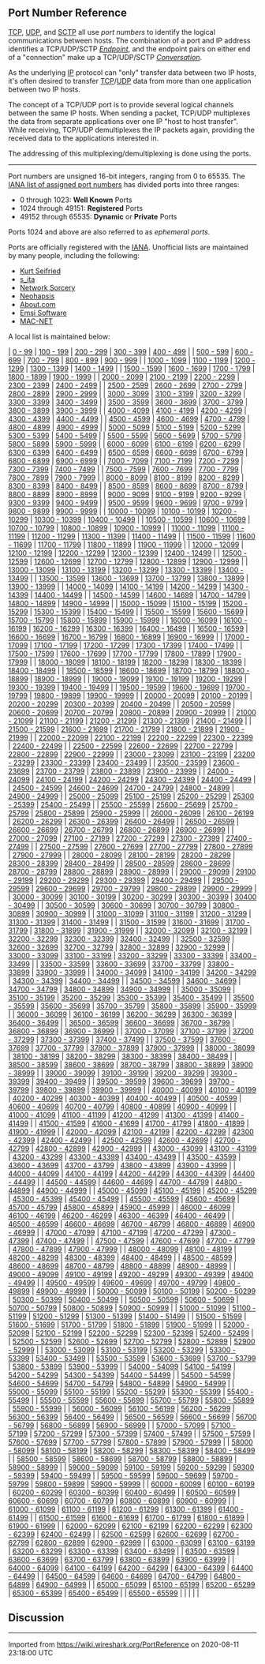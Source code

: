 ## Port Number Reference

[TCP](/TCP), [UDP](/UDP), and [SCTP](/SCTP) all use *port numbers* to identify the logical communications between hosts. The combination of a port and IP address identifies a TCP/UDP/SCTP *[Endpoint](/Endpoint)*, and the endpoint pairs on either end of a "connection" make up a TCP/UDP/SCTP *[Conversation](/Conversation)*.

As the underlying [IP](/IP) protocol can "only" transfer data between two IP hosts, it's often desired to transfer [TCP](/TCP)/[UDP](/UDP) data from more than one application between two IP hosts.

The concept of a TCP/UDP port is to provide several logical channels between the same IP hosts. When sending a packet, TCP/UDP multiplexes the data from separate applications over one IP "host to host transfer". While receiving, TCP/UDP demultiplexes the IP packets again, providing the received data to the applications interested in.

The addressing of this multiplexing/demultiplexing is done using the ports.

-----

Port numbers are unsigned 16-bit integers, ranging from 0 to 65535. The [IANA list of assigned port numbers](http://www.iana.org/assignments/port-numbers) has divided ports into three ranges:

* 0 through 1023: **Well Known** Ports
* 1024 through 49151: **Registered** Ports
* 49152 through 65535: **Dynamic** or **Private** Ports

Ports 1024 and above are also referred to as *ephemeral ports*.

Ports are officially registered with the [IANA](/IANA). Unofficial lists are maintained by many people, including the following:

* [Kurt Seifried](http://www.seifried.org/security/ports/)
* [s\_ita](http://www.bekkoame.ne.jp/~s_ita/port/port1-99.html)
* [Network Sorcery](http://www.networksorcery.com/enp/protocol/ip/ports00000.htm)
* [Neohapsis](http://www.neohapsis.com/neolabs/neo-ports/)
* [About.com](http://compnetworking.about.com/library/ports/blports_glossary.htm)
* [Emsi Software](http://www.emsisoft.com/en/kb/portlist/)
* [MAC-NET](http://www.mac-net.com/default.asp/P/534080/S/4)

A local list is maintained below:

| [0 - 99](/PortReference/Ports0to99)               | [100 - 199](/PortReference/Ports100to199)         | [200 - 299](/PortReference/Ports200to299)         | [300 - 399](/PortReference/Ports300to399)         | [400 - 499](/PortReference/Ports400to499)         |
| [500 - 599](/PortReference/Ports500to599)         | [600 - 699](/PortReference/Ports600to699)         | [700 - 799](/PortReference/Ports700to799)         | [800 - 899](/PortReference/Ports800to899)         | [900 - 999](/PortReference/Ports900to999)         |
| [1000 - 1099](/PortReference/Ports1000to1099)     | [1100 - 1199](/PortReference/Ports1100to1199)     | [1200 - 1299](/PortReference/Ports1200to1299)     | [1300 - 1399](/PortReference/Ports1300to1399)     | [1400 - 1499](/PortReference/Ports1400to1499)     |
| [1500 - 1599](/PortReference/Ports1500to1599)     | [1600 - 1699](/PortReference/Ports1600to1699)     | [1700 - 1799](/PortReference/Ports1700to1799)     | [1800 - 1899](/PortReference/Ports1800to1899)     | [1900 - 1999](/PortReference/Ports1900to1999)     |
| [2000 - 2099](/PortReference/Ports2000to2099)     | [2100 - 2199](/PortReference/Ports2100to2199)     | [2200 - 2299](/PortReference/Ports2200to2299)     | [2300 - 2399](/PortReference/Ports2300to2399)     | [2400 - 2499](/PortReference/Ports2400to2499)     |
| [2500 - 2599](/PortReference/Ports2500to2599)     | [2600 - 2699](/PortReference/Ports2600to2699)     | [2700 - 2799](/PortReference/Ports2700to2799)     | [2800 - 2899](/PortReference/Ports2800to2899)     | [2900 - 2999](/PortReference/Ports2900to2999)     |
| [3000 - 3099](/PortReference/Ports3000to3099)     | [3100 - 3199](/PortReference/Ports3100to3199)     | [3200 - 3299](/PortReference/Ports3200to3299)     | [3300 - 3399](/PortReference/Ports3300to3399)     | [3400 - 3499](/PortReference/Ports3400to3499)     |
| [3500 - 3599](/PortReference/Ports3500to3599)     | [3600 - 3699](/PortReference/Ports3600to3699)     | [3700 - 3799](/PortReference/Ports3700to3799)     | [3800 - 3899](/PortReference/Ports3800to3899)     | [3900 - 3999](/PortReference/Ports3900to3999)     |
| [4000 - 4099](/PortReference/Ports4000to4099)     | [4100 - 4199](/PortReference/Ports4100to4199)     | [4200 - 4299](/PortReference/Ports4200to4299)     | [4300 - 4399](/PortReference/Ports4300to4399)     | [4400 - 4499](/PortReference/Ports4400to4499)     |
| [4500 - 4599](/PortReference/Ports4500to4599)     | [4600 - 4699](/PortReference/Ports4600to4699)     | [4700 - 4799](/PortReference/Ports4700to4799)     | [4800 - 4899](/PortReference/Ports4800to4899)     | [4900 - 4999](/PortReference/Ports4900to4999)     |
| [5000 - 5099](/PortReference/Ports5000to5099)     | [5100 - 5199](/PortReference/Ports5100to5199)     | [5200 - 5299](/PortReference/Ports5200to5299)     | [5300 - 5399](/PortReference/Ports5300to5399)     | [5400 - 5499](/PortReference/Ports5400to5499)     |
| [5500 - 5599](/PortReference/Ports5500to5599)     | [5600 - 5699](/PortReference/Ports5600to5699)     | [5700 - 5799](/PortReference/Ports5700to5799)     | [5800 - 5899](/PortReference/Ports5800to5899)     | [5900 - 5999](/PortReference/Ports5900to5999)     |
| [6000 - 6099](/PortReference/Ports6000to6099)     | [6100 - 6199](/PortReference/Ports6100to6199)     | [6200 - 6299](/PortReference/Ports6200to6299)     | [6300 - 6399](/PortReference/Ports6300to6399)     | [6400 - 6499](/PortReference/Ports6400to6499)     |
| [6500 - 6599](/PortReference/Ports6500to6599)     | [6600 - 6699](/PortReference/Ports6600to6699)     | [6700 - 6799](/PortReference/Ports6700to6799)     | [6800 - 6899](/PortReference/Ports6800to6899)     | [6900 - 6999](/PortReference/Ports6900to6999)     |
| [7000 - 7099](/PortReference/Ports7000to7099)     | [7100 - 7199](/PortReference/Ports7100to7199)     | [7200 - 7299](/PortReference/Ports7200to7299)     | [7300 - 7399](/PortReference/Ports7300to7399)     | [7400 - 7499](/PortReference/Ports7400to7499)     |
| [7500 - 7599](/PortReference/Ports7500to7599)     | [7600 - 7699](/PortReference/Ports7600to7699)     | [7700 - 7799](/PortReference/Ports7700to7799)     | [7800 - 7899](/PortReference/Ports7800to7899)     | [7900 - 7999](/PortReference/Ports7900to7999)     |
| [8000 - 8099](/PortReference/Ports8000to8099)     | [8100 - 8199](/PortReference/Ports8100to8199)     | [8200 - 8299](/PortReference/Ports8200to8299)     | [8300 - 8399](/PortReference/Ports8300to8399)     | [8400 - 8499](/PortReference/Ports8400to8499)     |
| [8500 - 8599](/PortReference/Ports8500to8599)     | [8600 - 8699](/PortReference/Ports8600to8699)     | [8700 - 8799](/PortReference/Ports8700to8799)     | [8800 - 8899](/PortReference/Ports8800to8899)     | [8900 - 8999](/PortReference/Ports8900to8999)     |
| [9000 - 9099](/PortReference/Ports9000to9099)     | [9100 - 9199](/PortReference/Ports9100to9199)     | [9200 - 9299](/PortReference/Ports9200to9299)     | [9300 - 9399](/PortReference/Ports9300to9399)     | [9400 - 9499](/PortReference/Ports9400to9499)     |
| [9500 - 9599](/PortReference/Ports9500to9599)     | [9600 - 9699](/PortReference/Ports9600to9699)     | [9700 - 9799](/PortReference/Ports9700to9799)     | [9800 - 9899](/PortReference/Ports9800to9899)     | [9900 - 9999](/PortReference/Ports9900to9999)     |
| [10000 - 10099](/PortReference/Ports10000to10099) | [10100 - 10199](/PortReference/Ports10100to10199) | [10200 - 10299](/PortReference/Ports10200to10299) | [10300 - 10399](/PortReference/Ports10300to10399) | [10400 - 10499](/PortReference/Ports10400to10499) |
| [10500 - 10599](/PortReference/Ports10500to10599) | [10600 - 10699](/PortReference/Ports10600to10699) | [10700 - 10799](/PortReference/Ports10700to10799) | [10800 - 10899](/PortReference/Ports10800to10899) | [10900 - 10999](/PortReference/Ports10900to10999) |
| [11000 - 11099](/PortReference/Ports11000to11099) | [11100 - 11199](/PortReference/Ports11100to11199) | [11200 - 11299](/PortReference/Ports11200to11299) | [11300 - 11399](/PortReference/Ports11300to11399) | [11400 - 11499](/PortReference/Ports11400to11499) |
| [11500 - 11599](/PortReference/Ports11500to11599) | [11600 - 11699](/PortReference/Ports11600to11699) | [11700 - 11799](/PortReference/Ports11700to11799) | [11800 - 11899](/PortReference/Ports11800to11899) | [11900 - 11999](/PortReference/Ports11900to11999) |
| [12000 - 12099](/PortReference/Ports12000to12099) | [12100 - 12199](/PortReference/Ports12100to12199) | [12200 - 12299](/PortReference/Ports12200to12299) | [12300 - 12399](/PortReference/Ports12300to12399) | [12400 - 12499](/PortReference/Ports12400to12499) |
| [12500 - 12599](/PortReference/Ports12500to12599) | [12600 - 12699](/PortReference/Ports12600to12699) | [12700 - 12799](/PortReference/Ports12700to12799) | [12800 - 12899](/PortReference/Ports12800to12899) | [12900 - 12999](/PortReference/Ports12900to12999) |
| [13000 - 13099](/PortReference/Ports13000to13099) | [13100 - 13199](/PortReference/Ports13100to13199) | [13200 - 13299](/PortReference/Ports13200to13299) | [13300 - 13399](/PortReference/Ports13300to13399) | [13400 - 13499](/PortReference/Ports13400to13499) |
| [13500 - 13599](/PortReference/Ports13500to13599) | [13600 - 13699](/PortReference/Ports13600to13699) | [13700 - 13799](/PortReference/Ports13700to13799) | [13800 - 13899](/PortReference/Ports13800to13899) | [13900 - 13999](/PortReference/Ports13900to13999) |
| [14000 - 14099](/PortReference/Ports14000to14099) | [14100 - 14199](/PortReference/Ports14100to14199) | [14200 - 14299](/PortReference/Ports14200to14299) | [14300 - 14399](/PortReference/Ports14300to14399) | [14400 - 14499](/PortReference/Ports14400to14499) |
| [14500 - 14599](/PortReference/Ports14500to14599) | [14600 - 14699](/PortReference/Ports14600to14699) | [14700 - 14799](/PortReference/Ports14700to14799) | [14800 - 14899](/PortReference/Ports14800to14899) | [14900 - 14999](/PortReference/Ports14900to14999) |
| [15000 - 15099](/PortReference/Ports15000to15099) | [15100 - 15199](/PortReference/Ports15100to15199) | [15200 - 15299](/PortReference/Ports15200to15299) | [15300 - 15399](/PortReference/Ports15300to15399) | [15400 - 15499](/PortReference/Ports15400to15499) |
| [15500 - 15599](/PortReference/Ports15500to15599) | [15600 - 15699](/PortReference/Ports15600to15699) | [15700 - 15799](/PortReference/Ports15700to15799) | [15800 - 15899](/PortReference/Ports15800to15899) | [15900 - 15999](/PortReference/Ports15900to15999) |
| [16000 - 16099](/PortReference/Ports16000to16099) | [16100 - 16199](/PortReference/Ports16100to16199) | [16200 - 16299](/PortReference/Ports16200to16299) | [16300 - 16399](/PortReference/Ports16300to16399) | [16400 - 16499](/PortReference/Ports16400to16499) |
| [16500 - 16599](/PortReference/Ports16500to16599) | [16600 - 16699](/PortReference/Ports16600to16699) | [16700 - 16799](/PortReference/Ports16700to16799) | [16800 - 16899](/PortReference/Ports16800to16899) | [16900 - 16999](/PortReference/Ports16900to16999) |
| [17000 - 17099](/PortReference/Ports17000to17099) | [17100 - 17199](/PortReference/Ports17100to17199) | [17200 - 17299](/PortReference/Ports17200to17299) | [17300 - 17399](/PortReference/Ports17300to17399) | [17400 - 17499](/PortReference/Ports17400to17499) |
| [17500 - 17599](/PortReference/Ports17500to17599) | [17600 - 17699](/PortReference/Ports17600to17699) | [17700 - 17799](/PortReference/Ports17700to17799) | [17800 - 17899](/PortReference/Ports17800to17899) | [17900 - 17999](/PortReference/Ports17900to17999) |
| [18000 - 18099](/PortReference/Ports18000to18099) | [18100 - 18199](/PortReference/Ports18100to18199) | [18200 - 18299](/PortReference/Ports18200to18299) | [18300 - 18399](/PortReference/Ports18300to18399) | [18400 - 18499](/PortReference/Ports18400to18499) |
| [18500 - 18599](/PortReference/Ports18500to18599) | [18600 - 18699](/PortReference/Ports18600to18699) | [18700 - 18799](/PortReference/Ports18700to18799) | [18800 - 18899](/PortReference/Ports18800to18899) | [18900 - 18999](/PortReference/Ports18900to18999) |
| [19000 - 19099](/PortReference/Ports19000to19099) | [19100 - 19199](/PortReference/Ports19100to19199) | [19200 - 19299](/PortReference/Ports19200to19299) | [19300 - 19399](/PortReference/Ports19300to19399) | [19400 - 19499](/PortReference/Ports19400to19499) |
| [19500 - 19599](/PortReference/Ports19500to19599) | [19600 - 19699](/PortReference/Ports19600to19699) | [19700 - 19799](/PortReference/Ports19700to19799) | [19800 - 19899](/PortReference/Ports19800to19899) | [19900 - 19999](/PortReference/Ports19900to19999) |
| [20000 - 20099](/PortReference/Ports20000to20099) | [20100 - 20199](/PortReference/Ports20100to20199) | [20200 - 20299](/PortReference/Ports20200to20299) | [20300 - 20399](/PortReference/Ports20300to20399) | [20400 - 20499](/PortReference/Ports20400to20499) |
| [20500 - 20599](/PortReference/Ports20500to20599) | [20600 - 20699](/PortReference/Ports20600to20699) | [20700 - 20799](/PortReference/Ports20700to20799) | [20800 - 20899](/PortReference/Ports20800to20899) | [20900 - 20999](/PortReference/Ports20900to20999) |
| [21000 - 21099](/PortReference/Ports21000to21099) | [21100 - 21199](/PortReference/Ports21100to21199) | [21200 - 21299](/PortReference/Ports21200to21299) | [21300 - 21399](/PortReference/Ports21300to21399) | [21400 - 21499](/PortReference/Ports21400to21499) |
| [21500 - 21599](/PortReference/Ports21500to21599) | [21600 - 21699](/PortReference/Ports21600to21699) | [21700 - 21799](/PortReference/Ports21700to21799) | [21800 - 21899](/PortReference/Ports21800to21899) | [21900 - 21999](/PortReference/Ports21900to21999) |
| [22000 - 22099](/PortReference/Ports22000to22099) | [22100 - 22199](/PortReference/Ports22100to22199) | [22200 - 22299](/PortReference/Ports22200to22299) | [22300 - 22399](/PortReference/Ports22300to22399) | [22400 - 22499](/PortReference/Ports22400to22499) |
| [22500 - 22599](/PortReference/Ports22500to22599) | [22600 - 22699](/PortReference/Ports22600to22699) | [22700 - 22799](/PortReference/Ports22700to22799) | [22800 - 22899](/PortReference/Ports22800to22899) | [22900 - 22999](/PortReference/Ports22900to22999) |
| [23000 - 23099](/PortReference/Ports23000to23099) | [23100 - 23199](/PortReference/Ports23100to23199) | [23200 - 23299](/PortReference/Ports23200to23299) | [23300 - 23399](/PortReference/Ports23300to23399) | [23400 - 23499](/PortReference/Ports23400to23499) |
| [23500 - 23599](/PortReference/Ports23500to23599) | [23600 - 23699](/PortReference/Ports23600to23699) | [23700 - 23799](/PortReference/Ports23700to23799) | [23800 - 23899](/PortReference/Ports23800to23899) | [23900 - 23999](/PortReference/Ports23900to23999) |
| [24000 - 24099](/PortReference/Ports24000to24099) | [24100 - 24199](/PortReference/Ports24100to24199) | [24200 - 24299](/PortReference/Ports24200to24299) | [24300 - 24399](/PortReference/Ports24300to24399) | [24400 - 24499](/PortReference/Ports24400to24499) |
| [24500 - 24599](/PortReference/Ports24500to24599) | [24600 - 24699](/PortReference/Ports24600to24699) | [24700 - 24799](/PortReference/Ports24700to24799) | [24800 - 24899](/PortReference/Ports24800to24899) | [24900 - 24999](/PortReference/Ports24900to24999) |
| [25000 - 25099](/PortReference/Ports25000to25099) | [25100 - 25199](/PortReference/Ports25100to25199) | [25200 - 25299](/PortReference/Ports25200to25299) | [25300 - 25399](/PortReference/Ports25300to25399) | [25400 - 25499](/PortReference/Ports25400to25499) |
| [25500 - 25599](/PortReference/Ports25500to25599) | [25600 - 25699](/PortReference/Ports25600to25699) | [25700 - 25799](/PortReference/Ports25700to25799) | [25800 - 25899](/PortReference/Ports25800to25899) | [25900 - 25999](/PortReference/Ports25900to25999) |
| [26000 - 26099](/PortReference/Ports26000to26099) | [26100 - 26199](/PortReference/Ports26100to26199) | [26200 - 26299](/PortReference/Ports26200to26299) | [26300 - 26399](/PortReference/Ports26300to26399) | [26400 - 26499](/PortReference/Ports26400to26499) |
| [26500 - 26599](/PortReference/Ports26500to26599) | [26600 - 26699](/PortReference/Ports26600to26699) | [26700 - 26799](/PortReference/Ports26700to26799) | [26800 - 26899](/PortReference/Ports26800to26899) | [26900 - 26999](/PortReference/Ports26900to26999) |
| [27000 - 27099](/PortReference/Ports27000to27099) | [27100 - 27199](/PortReference/Ports27100to27199) | [27200 - 27299](/PortReference/Ports27200to27299) | [27300 - 27399](/PortReference/Ports27300to27399) | [27400 - 27499](/PortReference/Ports27400to27499) |
| [27500 - 27599](/PortReference/Ports27500to27599) | [27600 - 27699](/PortReference/Ports27600to27699) | [27700 - 27799](/PortReference/Ports27700to27799) | [27800 - 27899](/PortReference/Ports27800to27899) | [27900 - 27999](/PortReference/Ports27900to27999) |
| [28000 - 28099](/PortReference/Ports28000to28099) | [28100 - 28199](/PortReference/Ports28100to28199) | [28200 - 28299](/PortReference/Ports28200to28299) | [28300 - 28399](/PortReference/Ports28300to28399) | [28400 - 28499](/PortReference/Ports28400to28499) |
| [28500 - 28599](/PortReference/Ports28500to28599) | [28600 - 28699](/PortReference/Ports28600to28699) | [28700 - 28799](/PortReference/Ports28700to28799) | [28800 - 28899](/PortReference/Ports28800to28899) | [28900 - 28999](/PortReference/Ports28900to28999) |
| [29000 - 29099](/PortReference/Ports29000to29099) | [29100 - 29199](/PortReference/Ports29100to29199) | [29200 - 29299](/PortReference/Ports29200to29299) | [29300 - 29399](/PortReference/Ports29300to29399) | [29400 - 29499](/PortReference/Ports29400to29499) |
| [29500 - 29599](/PortReference/Ports29500to29599) | [29600 - 29699](/PortReference/Ports29600to29699) | [29700 - 29799](/PortReference/Ports29700to29799) | [29800 - 29899](/PortReference/Ports29800to29899) | [29900 - 29999](/PortReference/Ports29900to29999) |
| [30000 - 30099](/PortReference/Ports30000to30099) | [30100 - 30199](/PortReference/Ports30100to30199) | [30200 - 30299](/PortReference/Ports30200to30299) | [30300 - 30399](/PortReference/Ports30300to30399) | [30400 - 30499](/PortReference/Ports30400to30499) |
| [30500 - 30599](/PortReference/Ports30500to30599) | [30600 - 30699](/PortReference/Ports30600to30699) | [30700 - 30799](/PortReference/Ports30700to30799) | [30800 - 30899](/PortReference/Ports30800to30899) | [30900 - 30999](/PortReference/Ports30900to30999) |
| [31000 - 31099](/PortReference/Ports31000to31099) | [31100 - 31199](/PortReference/Ports31100to31199) | [31200 - 31299](/PortReference/Ports31200to31299) | [31300 - 31399](/PortReference/Ports31300to31399) | [31400 - 31499](/PortReference/Ports31400to31499) |
| [31500 - 31599](/PortReference/Ports31500to31599) | [31600 - 31699](/PortReference/Ports31600to31699) | [31700 - 31799](/PortReference/Ports31700to31799) | [31800 - 31899](/PortReference/Ports31800to31899) | [31900 - 31999](/PortReference/Ports31900to31999) |
| [32000 - 32099](/PortReference/Ports32000to32099) | [32100 - 32199](/PortReference/Ports32100to32199) | [32200 - 32299](/PortReference/Ports32200to32299) | [32300 - 32399](/PortReference/Ports32300to32399) | [32400 - 32499](/PortReference/Ports32400to32499) |
| [32500 - 32599](/PortReference/Ports32500to32599) | [32600 - 32699](/PortReference/Ports32600to32699) | [32700 - 32799](/PortReference/Ports32700to32799) | [32800 - 32899](/PortReference/Ports32800to32899) | [32900 - 32999](/PortReference/Ports32900to32999) |
| [33000 - 33099](/PortReference/Ports33000to33099) | [33100 - 33199](/PortReference/Ports33100to33199) | [33200 - 33299](/PortReference/Ports33200to33299) | [33300 - 33399](/PortReference/Ports33300to33399) | [33400 - 33499](/PortReference/Ports33400to33499) |
| [33500 - 33599](/PortReference/Ports33500to33599) | [33600 - 33699](/PortReference/Ports33600to33699) | [33700 - 33799](/PortReference/Ports33700to33799) | [33800 - 33899](/PortReference/Ports33800to33899) | [33900 - 33999](/PortReference/Ports33900to33999) |
| [34000 - 34099](/PortReference/Ports34000to34099) | [34100 - 34199](/PortReference/Ports34100to34199) | [34200 - 34299](/PortReference/Ports34200to34299) | [34300 - 34399](/PortReference/Ports34300to34399) | [34400 - 34499](/PortReference/Ports34400to34499) |
| [34500 - 34599](/PortReference/Ports34500to34599) | [34600 - 34699](/PortReference/Ports34600to34699) | [34700 - 34799](/PortReference/Ports34700to34799) | [34800 - 34899](/PortReference/Ports34800to34899) | [34900 - 34999](/PortReference/Ports34900to34999) |
| [35000 - 35099](/PortReference/Ports35000to35099) | [35100 - 35199](/PortReference/Ports35100to35199) | [35200 - 35299](/PortReference/Ports35200to35299) | [35300 - 35399](/PortReference/Ports35300to35399) | [35400 - 35499](/PortReference/Ports35400to35499) |
| [35500 - 35599](/PortReference/Ports35500to35599) | [35600 - 35699](/PortReference/Ports35600to35699) | [35700 - 35799](/PortReference/Ports35700to35799) | [35800 - 35899](/PortReference/Ports35800to35899) | [35900 - 35999](/PortReference/Ports35900to35999) |
| [36000 - 36099](/PortReference/Ports36000to36099) | [36100 - 36199](/PortReference/Ports36100to36199) | [36200 - 36299](/PortReference/Ports36200to36299) | [36300 - 36399](/PortReference/Ports36300to36399) | [36400 - 36499](/PortReference/Ports36400to36499) |
| [36500 - 36599](/PortReference/Ports36500to36599) | [36600 - 36699](/PortReference/Ports36600to36699) | [36700 - 36799](/PortReference/Ports36700to36799) | [36800 - 36899](/PortReference/Ports36800to36899) | [36900 - 36999](/PortReference/Ports36900to36999) |
| [37000 - 37099](/PortReference/Ports37000to37099) | [37100 - 37199](/PortReference/Ports37100to37199) | [37200 - 37299](/PortReference/Ports37200to37299) | [37300 - 37399](/PortReference/Ports37300to37399) | [37400 - 37499](/PortReference/Ports37400to37499) |
| [37500 - 37599](/PortReference/Ports37500to37599) | [37600 - 37699](/PortReference/Ports37600to37699) | [37700 - 37799](/PortReference/Ports37700to37799) | [37800 - 37899](/PortReference/Ports37800to37899) | [37900 - 37999](/PortReference/Ports37900to37999) |
| [38000 - 38099](/PortReference/Ports38000to38099) | [38100 - 38199](/PortReference/Ports38100to38199) | [38200 - 38299](/PortReference/Ports38200to38299) | [38300 - 38399](/PortReference/Ports38300to38399) | [38400 - 38499](/PortReference/Ports38400to38499) |
| [38500 - 38599](/PortReference/Ports38500to38599) | [38600 - 38699](/PortReference/Ports38600to38699) | [38700 - 38799](/PortReference/Ports38700to38799) | [38800 - 38899](/PortReference/Ports38800to38899) | [38900 - 38999](/PortReference/Ports38900to38999) |
| [39000 - 39099](/PortReference/Ports39000to39099) | [39100 - 39199](/PortReference/Ports39100to39199) | [39200 - 39299](/PortReference/Ports39200to39299) | [39300 - 39399](/PortReference/Ports39300to39399) | [39400 - 39499](/PortReference/Ports39400to39499) |
| [39500 - 39599](/PortReference/Ports39500to39599) | [39600 - 39699](/PortReference/Ports39600to39699) | [39700 - 39799](/PortReference/Ports39700to39799) | [39800 - 39899](/PortReference/Ports39800to39899) | [39900 - 39999](/PortReference/Ports39900to39999) |
| [40000 - 40099](/PortReference/Ports40000to40099) | [40100 - 40199](/PortReference/Ports40100to40199) | [40200 - 40299](/PortReference/Ports40200to40299) | [40300 - 40399](/PortReference/Ports40300to40399) | [40400 - 40499](/PortReference/Ports40400to40499) |
| [40500 - 40599](/PortReference/Ports40500to40599) | [40600 - 40699](/PortReference/Ports40600to40699) | [40700 - 40799](/PortReference/Ports40700to40799) | [40800 - 40899](/PortReference/Ports40800to40899) | [40900 - 40999](/PortReference/Ports40900to40999) |
| [41000 - 41099](/PortReference/Ports41000to41099) | [41100 - 41199](/PortReference/Ports41100to41199) | [41200 - 41299](/PortReference/Ports41200to41299) | [41300 - 41399](/PortReference/Ports41300to41399) | [41400 - 41499](/PortReference/Ports41400to41499) |
| [41500 - 41599](/PortReference/Ports41500to41599) | [41600 - 41699](/PortReference/Ports41600to41699) | [41700 - 41799](/PortReference/Ports41700to41799) | [41800 - 41899](/PortReference/Ports41800to41899) | [41900 - 41999](/PortReference/Ports41900to41999) |
| [42000 - 42099](/PortReference/Ports42000to42099) | [42100 - 42199](/PortReference/Ports42100to42199) | [42200 - 42299](/PortReference/Ports42200to42299) | [42300 - 42399](/PortReference/Ports42300to42399) | [42400 - 42499](/PortReference/Ports42400to42499) |
| [42500 - 42599](/PortReference/Ports42500to42599) | [42600 - 42699](/PortReference/Ports42600to42699) | [42700 - 42799](/PortReference/Ports42700to42799) | [42800 - 42899](/PortReference/Ports42800to42899) | [42900 - 42999](/PortReference/Ports42900to42999) |
| [43000 - 43099](/PortReference/Ports43000to43099) | [43100 - 43199](/PortReference/Ports43100to43199) | [43200 - 43299](/PortReference/Ports43200to43299) | [43300 - 43399](/PortReference/Ports43300to43399) | [43400 - 43499](/PortReference/Ports43400to43499) |
| [43500 - 43599](/PortReference/Ports43500to43599) | [43600 - 43699](/PortReference/Ports43600to43699) | [43700 - 43799](/PortReference/Ports43700to43799) | [43800 - 43899](/PortReference/Ports43800to43899) | [43900 - 43999](/PortReference/Ports43900to43999) |
| [44000 - 44099](/PortReference/Ports44000to44099) | [44100 - 44199](/PortReference/Ports44100to44199) | [44200 - 44299](/PortReference/Ports44200to44299) | [44300 - 44399](/PortReference/Ports44300to44399) | [44400 - 44499](/PortReference/Ports44400to44499) |
| [44500 - 44599](/PortReference/Ports44500to44599) | [44600 - 44699](/PortReference/Ports44600to44699) | [44700 - 44799](/PortReference/Ports44700to44799) | [44800 - 44899](/PortReference/Ports44800to44899) | [44900 - 44999](/PortReference/Ports44900to44999) |
| [45000 - 45099](/PortReference/Ports45000to45099) | [45100 - 45199](/PortReference/Ports45100to45199) | [45200 - 45299](/PortReference/Ports45200to45299) | [45300 - 45399](/PortReference/Ports45300to45399) | [45400 - 45499](/PortReference/Ports45400to45499) |
| [45500 - 45599](/PortReference/Ports45500to45599) | [45600 - 45699](/PortReference/Ports45600to45699) | [45700 - 45799](/PortReference/Ports45700to45799) | [45800 - 45899](/PortReference/Ports45800to45899) | [45900 - 45999](/PortReference/Ports45900to45999) |
| [46000 - 46099](/PortReference/Ports46000to46099) | [46100 - 46199](/PortReference/Ports46100to46199) | [46200 - 46299](/PortReference/Ports46200to46299) | [46300 - 46399](/PortReference/Ports46300to46399) | [46400 - 46499](/PortReference/Ports46400to46499) |
| [46500 - 46599](/PortReference/Ports46500to46599) | [46600 - 46699](/PortReference/Ports46600to46699) | [46700 - 46799](/PortReference/Ports46700to46799) | [46800 - 46899](/PortReference/Ports46800to46899) | [46900 - 46999](/PortReference/Ports46900to46999) |
| [47000 - 47099](/PortReference/Ports47000to47099) | [47100 - 47199](/PortReference/Ports47100to47199) | [47200 - 47299](/PortReference/Ports47200to47299) | [47300 - 47399](/PortReference/Ports47300to47399) | [47400 - 47499](/PortReference/Ports47400to47499) |
| [47500 - 47599](/PortReference/Ports47500to47599) | [47600 - 47699](/PortReference/Ports47600to47699) | [47700 - 47799](/PortReference/Ports47700to47799) | [47800 - 47899](/PortReference/Ports47800to47899) | [47900 - 47999](/PortReference/Ports47900to47999) |
| [48000 - 48099](/PortReference/Ports48000to48099) | [48100 - 48199](/PortReference/Ports48100to48199) | [48200 - 48299](/PortReference/Ports48200to48299) | [48300 - 48399](/PortReference/Ports48300to48399) | [48400 - 48499](/PortReference/Ports48400to48499) |
| [48500 - 48599](/PortReference/Ports48500to48599) | [48600 - 48699](/PortReference/Ports48600to48699) | [48700 - 48799](/PortReference/Ports48700to48799) | [48800 - 48899](/PortReference/Ports48800to48899) | [48900 - 48999](/PortReference/Ports48900to48999) |
| [49000 - 49099](/PortReference/Ports49000to49099) | [49100 - 49199](/PortReference/Ports49100to49199) | [49200 - 49299](/PortReference/Ports49200to49299) | [49300 - 49399](/PortReference/Ports49300to49399) | [49400 - 49499](/PortReference/Ports49400to49499) |
| [49500 - 49599](/PortReference/Ports49500to49599) | [49600 - 49699](/PortReference/Ports49600to49699) | [49700 - 49799](/PortReference/Ports49700to49799) | [49800 - 49899](/PortReference/Ports49800to49899) | [49900 - 49999](/PortReference/Ports49900to49999) |
| [50000 - 50099](/PortReference/Ports50000to50099) | [50100 - 50199](/PortReference/Ports50100to50199) | [50200 - 50299](/PortReference/Ports50200to50299) | [50300 - 50399](/PortReference/Ports50300to50399) | [50400 - 50499](/PortReference/Ports50400to50499) |
| [50500 - 50599](/PortReference/Ports50500to50599) | [50600 - 50699](/PortReference/Ports50600to50699) | [50700 - 50799](/PortReference/Ports50700to50799) | [50800 - 50899](/PortReference/Ports50800to50899) | [50900 - 50999](/PortReference/Ports50900to50999) |
| [51000 - 51099](/PortReference/Ports51000to51099) | [51100 - 51199](/PortReference/Ports51100to51199) | [51200 - 51299](/PortReference/Ports51200to51299) | [51300 - 51399](/PortReference/Ports51300to51399) | [51400 - 51499](/PortReference/Ports51400to51499) |
| [51500 - 51599](/PortReference/Ports51500to51599) | [51600 - 51699](/PortReference/Ports51600to51699) | [51700 - 51799](/PortReference/Ports51700to51799) | [51800 - 51899](/PortReference/Ports51800to51899) | [51900 - 51999](/PortReference/Ports51900to51999) |
| [52000 - 52099](/PortReference/Ports52000to52099) | [52100 - 52199](/PortReference/Ports52100to52199) | [52200 - 52299](/PortReference/Ports52200to52299) | [52300 - 52399](/PortReference/Ports52300to52399) | [52400 - 52499](/PortReference/Ports52400to52499) |
| [52500 - 52599](/PortReference/Ports52500to52599) | [52600 - 52699](/PortReference/Ports52600to52699) | [52700 - 52799](/PortReference/Ports52700to52799) | [52800 - 52899](/PortReference/Ports52800to52899) | [52900 - 52999](/PortReference/Ports52900to52999) |
| [53000 - 53099](/PortReference/Ports53000to53099) | [53100 - 53199](/PortReference/Ports53100to53199) | [53200 - 53299](/PortReference/Ports53200to53299) | [53300 - 53399](/PortReference/Ports53300to53399) | [53400 - 53499](/PortReference/Ports53400to53499) |
| [53500 - 53599](/PortReference/Ports53500to53599) | [53600 - 53699](/PortReference/Ports53600to53699) | [53700 - 53799](/PortReference/Ports53700to53799) | [53800 - 53899](/PortReference/Ports53800to53899) | [53900 - 53999](/PortReference/Ports53900to53999) |
| [54000 - 54099](/PortReference/Ports54000to54099) | [54100 - 54199](/PortReference/Ports54100to54199) | [54200 - 54299](/PortReference/Ports54200to54299) | [54300 - 54399](/PortReference/Ports54300to54399) | [54400 - 54499](/PortReference/Ports54400to54499) |
| [54500 - 54599](/PortReference/Ports54500to54599) | [54600 - 54699](/PortReference/Ports54600to54699) | [54700 - 54799](/PortReference/Ports54700to54799) | [54800 - 54899](/PortReference/Ports54800to54899) | [54900 - 54999](/PortReference/Ports54900to54999) |
| [55000 - 55099](/PortReference/Ports55000to55099) | [55100 - 55199](/PortReference/Ports55100to55199) | [55200 - 55299](/PortReference/Ports55200to55299) | [55300 - 55399](/PortReference/Ports55300to55399) | [55400 - 55499](/PortReference/Ports55400to55499) |
| [55500 - 55599](/PortReference/Ports55500to55599) | [55600 - 55699](/PortReference/Ports55600to55699) | [55700 - 55799](/PortReference/Ports55700to55799) | [55800 - 55899](/PortReference/Ports55800to55899) | [55900 - 55999](/PortReference/Ports55900to55999) |
| [56000 - 56099](/PortReference/Ports56000to56099) | [56100 - 56199](/PortReference/Ports56100to56199) | [56200 - 56299](/PortReference/Ports56200to56299) | [56300 - 56399](/PortReference/Ports56300to56399) | [56400 - 56499](/PortReference/Ports56400to56499) |
| [56500 - 56599](/PortReference/Ports56500to56599) | [56600 - 56699](/PortReference/Ports56600to56699) | [56700 - 56799](/PortReference/Ports56700to56799) | [56800 - 56899](/PortReference/Ports56800to56899) | [56900 - 56999](/PortReference/Ports56900to56999) |
| [57000 - 57099](/PortReference/Ports57000to57099) | [57100 - 57199](/PortReference/Ports57100to57199) | [57200 - 57299](/PortReference/Ports57200to57299) | [57300 - 57399](/PortReference/Ports57300to57399) | [57400 - 57499](/PortReference/Ports57400to57499) |
| [57500 - 57599](/PortReference/Ports57500to57599) | [57600 - 57699](/PortReference/Ports57600to57699) | [57700 - 57799](/PortReference/Ports57700to57799) | [57800 - 57899](/PortReference/Ports57800to57899) | [57900 - 57999](/PortReference/Ports57900to57999) |
| [58000 - 58099](/PortReference/Ports58000to58099) | [58100 - 58199](/PortReference/Ports58100to58199) | [58200 - 58299](/PortReference/Ports58200to58299) | [58300 - 58399](/PortReference/Ports58300to58399) | [58400 - 58499](/PortReference/Ports58400to58499) |
| [58500 - 58599](/PortReference/Ports58500to58599) | [58600 - 58699](/PortReference/Ports58600to58699) | [58700 - 58799](/PortReference/Ports58700to58799) | [58800 - 58899](/PortReference/Ports58800to58899) | [58900 - 58999](/PortReference/Ports58900to58999) |
| [59000 - 59099](/PortReference/Ports59000to59099) | [59100 - 59199](/PortReference/Ports59100to59199) | [59200 - 59299](/PortReference/Ports59200to59299) | [59300 - 59399](/PortReference/Ports59300to59399) | [59400 - 59499](/PortReference/Ports59400to59499) |
| [59500 - 59599](/PortReference/Ports59500to59599) | [59600 - 59699](/PortReference/Ports59600to59699) | [59700 - 59799](/PortReference/Ports59700to59799) | [59800 - 59899](/PortReference/Ports59800to59899) | [59900 - 59999](/PortReference/Ports59900to59999) |
| [60000 - 60099](/PortReference/Ports60000to60099) | [60100 - 60199](/PortReference/Ports60100to60199) | [60200 - 60299](/PortReference/Ports60200to60299) | [60300 - 60399](/PortReference/Ports60300to60399) | [60400 - 60499](/PortReference/Ports60400to60499) |
| [60500 - 60599](/PortReference/Ports60500to60599) | [60600 - 60699](/PortReference/Ports60600to60699) | [60700 - 60799](/PortReference/Ports60700to60799) | [60800 - 60899](/PortReference/Ports60800to60899) | [60900 - 60999](/PortReference/Ports60900to60999) |
| [61000 - 61099](/PortReference/Ports61000to61099) | [61100 - 61199](/PortReference/Ports61100to61199) | [61200 - 61299](/PortReference/Ports61200to61299) | [61300 - 61399](/PortReference/Ports61300to61399) | [61400 - 61499](/PortReference/Ports61400to61499) |
| [61500 - 61599](/PortReference/Ports61500to61599) | [61600 - 61699](/PortReference/Ports61600to61699) | [61700 - 61799](/PortReference/Ports61700to61799) | [61800 - 61899](/PortReference/Ports61800to61899) | [61900 - 61999](/PortReference/Ports61900to61999) |
| [62000 - 62099](/PortReference/Ports62000to62099) | [62100 - 62199](/PortReference/Ports62100to62199) | [62200 - 62299](/PortReference/Ports62200to62299) | [62300 - 62399](/PortReference/Ports62300to62399) | [62400 - 62499](/PortReference/Ports62400to62499) |
| [62500 - 62599](/PortReference/Ports62500to62599) | [62600 - 62699](/PortReference/Ports62600to62699) | [62700 - 62799](/PortReference/Ports62700to62799) | [62800 - 62899](/PortReference/Ports62800to62899) | [62900 - 62999](/PortReference/Ports62900to62999) |
| [63000 - 63099](/PortReference/Ports63000to63099) | [63100 - 63199](/PortReference/Ports63100to63199) | [63200 - 63299](/PortReference/Ports63200to63299) | [63300 - 63399](/PortReference/Ports63300to63399) | [63400 - 63499](/PortReference/Ports63400to63499) |
| [63500 - 63599](/PortReference/Ports63500to63599) | [63600 - 63699](/PortReference/Ports63600to63699) | [63700 - 63799](/PortReference/Ports63700to63799) | [63800 - 63899](/PortReference/Ports63800to63899) | [63900 - 63999](/PortReference/Ports63900to63999) |
| [64000 - 64099](/PortReference/Ports64000to64099) | [64100 - 64199](/PortReference/Ports64100to64199) | [64200 - 64299](/PortReference/Ports64200to64299) | [64300 - 64399](/PortReference/Ports64300to64399) | [64400 - 64499](/PortReference/Ports64400to64499) |
| [64500 - 64599](/PortReference/Ports64500to64599) | [64600 - 64699](/PortReference/Ports64600to64699) | [64700 - 64799](/PortReference/Ports64700to64799) | [64800 - 64899](/PortReference/Ports64800to64899) | [64900 - 64999](/PortReference/Ports64900to64999) |
| [65000 - 65099](/PortReference/Ports65000to65099) | [65100 - 65199](/PortReference/Ports65100to65199) | [65200 - 65299](/PortReference/Ports65200to65299) | [65300 - 65399](/PortReference/Ports65300to65399) | [65400 - 65499](/PortReference/Ports65400to65499) |
| [65500 - 65599](/PortReference/Ports65500to65599) |                                                   |                                                   |                                                   |                                                   |

## Discussion

---

Imported from https://wiki.wireshark.org/PortReference on 2020-08-11 23:18:00 UTC
